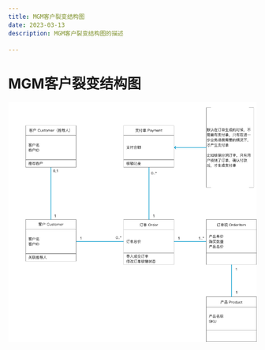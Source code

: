 ```yaml
---
title: MGM客户裂变结构图
date: 2023-03-13
description: MGM客户裂变结构图的描述

---
```





# MGM客户裂变结构图

![](../../../images/cls_diag_mgm.png)